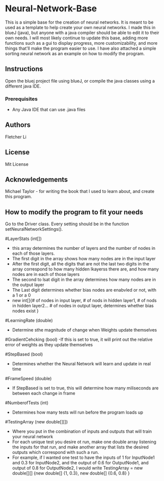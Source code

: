 # Neural-Network-Base

This is a simple base for the creation of neural networks. It is meant to be used as a template to help create your own neural networks. I made this in blueJ (java), but anyone with a java compiler should be able to edit it to their own needs. I will most likely continue to update this base, adding more functions such as a gui to display progress, more customizability, and more things that'll make the program easier to use. I have also attached a simple sorting neural network as an example on how to modify the program. 

## Instructions
Open the bluej project file using blueJ, or compile the java classes using a different java IDE.

### Prerequisites
- Any Java IDE that can use .java files

## Authors

Fletcher Li

## License

Mit License

## Acknowledgements
Michael Taylor - for writing the book that I used to learn about, and create this program.

## How to modify the program to fit your needs

Go to the Driver class. Every setting should be in the function setNeuralNetworkSettings().

#LayerStats (int[])
  - this array determines the number of layers and the number of nodes in each of those layers. 
  - The first digit in the array shows how many nodes are in the input layer
  - After the first digit, all the digits that are not the last two digits in the array correspond to how many hidden lkayerss there are, and how many nodes are in each of those layers
  - The second to lsat digit in the array determines how many nodes are in the output layer
  - The Last digit determines whether bias nodes are enabvled or not, with a 1 or a 0 
  - new int[]{# of nodes in input layer, # of nods in hidden layer1, # of nods in hidden layer2... # of nodes in output layer, determines whether bias nodes exist }
  
#LearningRate (double)
  - Determine sthe magnitude of change when Weights update themselves
  
#GradientCehcking (bool)
 -If this is set to true, it will print out the relative error of weights as they update themselves

#StepBased (bool)
  - Determines whether the Neural Network will learn and update in real time

#FrameSpeed (double)
  - If StepBased is set to true, this will determine how many miliseconds are between each change in frame

#NumberofTests (int)
  - Determines how many tests will run before the program loads up

#TestingArray (new double[][]) 
  - Where you put in the combination of inputs and outputs that will train your neural network
  - For each unique test you desire ot run, make one double array listening the inputs for that run, and make another array that lists the desired outputs which correspond with such a run.
  - For example, if I wanted one test to have the inputs of 1 for InputNode1 and 0.3 for InputNode2, and the output of 0.6 for OutputNode1, and output of 0.8 for OutputNode2, I would write TestingArray = new double[][] {new double[] {1, 0.3}, new double[] {0.6, 0.8} }

